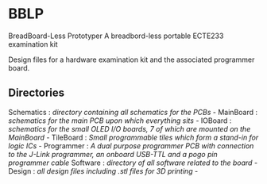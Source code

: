 # BBLP
BreadBoard-Less Prototyper
A breadbord-less portable ECTE233 examination kit

Design files for a hardware examination kit and the associated programmer board.

## Directories
Schematics : *directory containing all schematics for the PCBs*
    - MainBoard : *schematics for the main PCB upon which everything sits*
    - IOBoard : *schematics for the small OLED I/O boards, 7 of which are mounted on the MainBoard*
    - TileBoard : *Small programmable tiles which form a stand-in for logic ICs*
    - Programmer : *A dual purpose programmer PCB with connection to the J-Link programmer, an onboard USB-TTL and a pogo pin programmer cable*
Software : *directory of all software related to the board*
    -
Design : *all design files including .stl files for 3D printing*
    -
